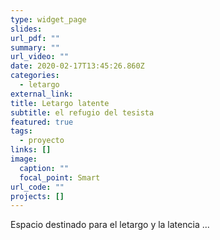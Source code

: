 ```yaml
---
type: widget_page
slides: 
url_pdf: ""
summary: ""
url_video: ""
date: 2020-02-17T13:45:26.860Z
categories:
  - letargo
external_link: 
title: Letargo latente
subtitle: el refugio del tesista
featured: true
tags:
  - proyecto
links: []
image:
  caption: ""
  focal_point: Smart
url_code: ""
projects: []
---
```

Espacio destinado para el letargo y la latencia ...